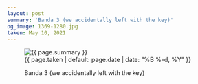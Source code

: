 ```yaml
---
layout: post
summary: 'Banda 3 (we accidentally left with the key)'
og_image: 1369-1280.jpg
taken: May 10, 2021
---
```


<figure class="post">
 <img alt="{{ page.summary }}" sizes="(min-width: 700px) 50vw, calc(100vw - 2rem)" src="{{ site.assets_url }}/1369-640.jpg" srcset="{{ site.assets_url }}/1369-320.jpg 320w, {{ site.assets_url }}/1369-640.jpg 640w, {{ site.assets_url }}/1369-960.jpg 960w, {{ site.assets_url }}/1369-1280.jpg 1280w"/>
 <figcaption>
  <time>
   {{ page.taken | default: page.date | date: "%B %-d, %Y" }}
  </time>
  <p>
   Banda 3 (we accidentally left with the key)
  </p>
 </figcaption>
</figure>
